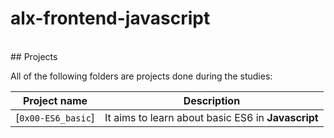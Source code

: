 # alx-frontend-javascript
<br>
## Projects

All of the following folders are projects done during the studies:

| Project name | Description |
| ------------ | ----------- |
| [`0x00-ES6_basic`]| It aims to learn about basic ES6 in **Javascript** |

